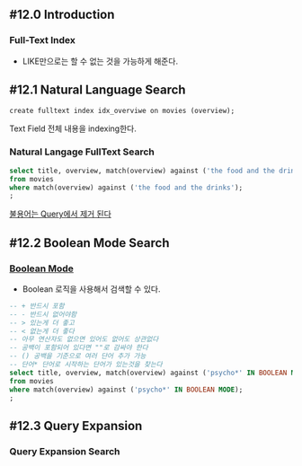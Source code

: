 ## #12.0 Introduction
### Full-Text Index
- LIKE만으로는 할 수 없는 것을 가능하게 해준다.

## #12.1 Natural Language Search

`create fulltext index idx_overviwe on movies (overview);`

Text Field 전체 내용을 indexing한다.

### Natural Langage FullText Search
```sql
select title, overview, match(overview) against ('the food and the drinks') as score
from movies
where match(overview) against ('the food and the drinks');
;
```

[불용어는 Query에서 제거 된다](https://dev.mysql.com/doc/refman/8.4/en/fulltext-stopwords.html)

## #12.2 Boolean Mode Search

### [Boolean Mode](https://dev.mysql.com/doc/refman/8.4/en/fulltext-boolean.html)
- Boolean 로직을 사용해서 검색할 수 있다.

```sql
-- + 반드시 포함
-- - 반드시 없어야함
-- > 있는게 더 좋고
-- < 없는게 더 좋다
-- 아무 연산자도 없으면 있어도 없어도 상관없다
-- 공백이 포함되어 있다면 ""로 감싸야 한다
-- () 공백을 기준으로 여러 단어 추가 가능
-- 단어* 단어로 시작하는 단어가 있는것을 찾는다
select title, overview, match(overview) against ('psycho*' IN BOOLEAN MODE) as score
from movies
where match(overview) against ('psycho*' IN BOOLEAN MODE);
;
```

## #12.3 Query Expansion

### Query Expansion Search